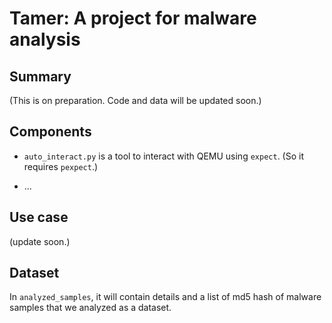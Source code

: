 # Tamer: A project for malware analysis

## Summary

(This is on preparation. Code and data will be updated soon.)

## Components

- ```auto_interact.py``` is a tool to interact with QEMU using ```expect```. (So it requires ```pexpect```.)

- ...


## Use case

(update soon.)

## Dataset

In ```analyzed_samples```, it will contain details and a list of md5 hash of malware samples that we analyzed as a dataset.
